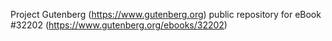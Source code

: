 Project Gutenberg (https://www.gutenberg.org) public repository for eBook #32202 (https://www.gutenberg.org/ebooks/32202)
